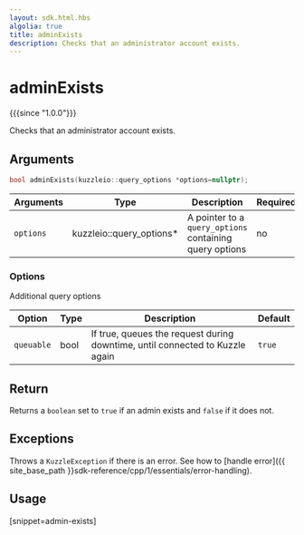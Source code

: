 ```yaml
---
layout: sdk.html.hbs
algolia: true
title: adminExists
description: Checks that an administrator account exists.
---
```



# adminExists

{{{since "1.0.0"}}}

Checks that an administrator account exists.

## Arguments

```cpp
bool adminExists(kuzzleio::query_options *options=nullptr);
```

| Arguments | Type          | Description                                             | Required |
| --------- | ------------- | ------------------------------------------------------- | -------- |
| `options` | kuzzleio::query_options* | A pointer to a `query_options` containing query options | no       |

### **Options**

Additional query options

| Option     | Type   | Description                       | Default |
| ---------- | ------- | --------------------------------- | ------- |
| `queuable` | bool | If true, queues the request during downtime, until connected to Kuzzle again | `true`  |

## Return

Returns a `boolean` set to `true` if an admin exists and `false` if it does not.

## Exceptions

Throws a `KuzzleException` if there is an error. See how to [handle error]({{ site_base_path }}sdk-reference/cpp/1/essentials/error-handling).

## Usage

[snippet=admin-exists]
